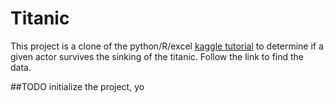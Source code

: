 Titanic
=====

This project is a clone of the python/R/excel [kaggle
tutorial](https://www.kaggle.com/c/titanic-gettingStarted) to determine if a
given actor survives the sinking of the titanic. Follow the link to find the
data.

##TODO
initialize the project, yo
